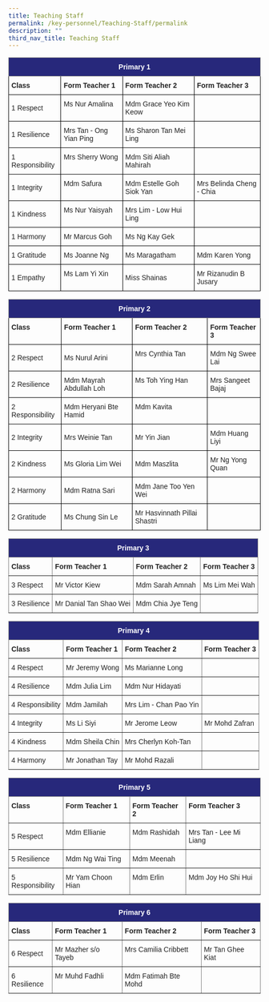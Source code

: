 ```yaml
---
title: Teaching Staff
permalink: /key-personnel/Teaching-Staff/permalink
description: ""
third_nav_title: Teaching Staff
---
```

<style type="text/css">
.tg  {border-collapse:collapse;border-spacing:0;}
.tg td{border-color:black;border-style:solid;border-width:1px;font-family:Arial, sans-serif;font-size:14px;
  overflow:hidden;padding:10px 5px;word-break:normal;}
.tg th{border-color:black;border-style:solid;border-width:1px;font-family:Arial, sans-serif;font-size:14px;
  font-weight:normal;overflow:hidden;padding:10px 5px;word-break:normal;}
.tg .tg-vl7p{color:#222;text-align:left;vertical-align:middle}
.tg .tg-ygxi{background-color:#27287B;border-color:inherit;color:#FFF;font-weight:bold;text-align:center;vertical-align:top}
.tg .tg-v41i{color:#222;font-weight:bold;text-align:left;vertical-align:top}
.tg .tg-brl1{color:#222;text-align:left;vertical-align:top}
</style>
<table class="tg">
<thead>
  <tr>
    <th class="tg-ygxi" colspan="4">Primary 1</th>
  </tr>
</thead>
<tbody>
  <tr>
    <td class="tg-v41i">Class</td>
    <td class="tg-v41i">Form Teacher 1</td>
    <td class="tg-v41i">Form Teacher 2</td>
    <td class="tg-v41i">Form Teacher 3</td>
  </tr>
  <tr>
    <td class="tg-vl7p"><span style="color:#222;background-color:transparent">1 Respect</span></td>
    <td class="tg-brl1">Ms Nur Amalina </td>
    <td class="tg-brl1">Mdm Grace Yeo Kim Keow</td>
    <td class="tg-brl1"></td>
  </tr>
  <tr>
    <td class="tg-vl7p"><span style="color:#222;background-color:transparent">1 Resilience </span></td>
    <td class="tg-brl1">Mrs Tan - Ong Yian Ping</td>
    <td class="tg-brl1">Ms Sharon Tan Mei Ling</td>
    <td class="tg-vl7p"><span style="color:#222;background-color:transparent"> </span></td>
  </tr>
  <tr>
    <td class="tg-vl7p"><span style="color:#222;background-color:transparent">1 Responsibility </span></td>
    <td class="tg-brl1">Mrs Sherry Wong</td>
    <td class="tg-brl1">Mdm Siti Aliah Mahirah</td>
    <td class="tg-brl1"></td>
  </tr>
  <tr>
    <td class="tg-vl7p"><span style="color:#222;background-color:transparent">1 Integrity </span></td>
    <td class="tg-brl1">Mdm Safura</td>
    <td class="tg-brl1">Mdm Estelle Goh Siok Yan</td>
    <td class="tg-vl7p"><span style="color:#222;background-color:transparent">Mrs Belinda Cheng - Chia</span></td>
  </tr>
  <tr>
    <td class="tg-vl7p"><span style="color:#222;background-color:transparent">1 Kindness</span></td>
    <td class="tg-brl1">Ms Nur Yaisyah</td>
    <td class="tg-brl1">Mrs Lim - Low Hui Ling</td>
    <td class="tg-brl1"></td>
  </tr>
  <tr>
    <td class="tg-vl7p"><span style="color:#222;background-color:transparent">1 Harmony</span></td>
    <td class="tg-brl1">Mr Marcus Goh</td>
    <td class="tg-brl1">Ms Ng Kay Gek<br></td>
    <td class="tg-brl1"></td>
  </tr>
  <tr>
    <td class="tg-vl7p"><span style="color:#222;background-color:transparent">1 Gratitude </span></td>
    <td class="tg-brl1">Ms Joanne Ng</td>
    <td class="tg-vl7p"><span style="color:#222;background-color:transparent">Ms Maragatham </span></td>
    <td class="tg-vl7p"><span style="color:#222;background-color:transparent">Mdm Karen Yong</span></td>
  </tr>
  <tr>
    <td class="tg-vl7p"><span style="color:#222;background-color:transparent">1 Empathy </span></td>
    <td class="tg-brl1">Ms Lam Yi Xin <br></td>
    <td class="tg-vl7p"><span style="color:#222;background-color:transparent">Miss Shainas</span></td>
    <td class="tg-vl7p"><span style="color:#222;background-color:transparent">Mr Rizanudin B Jusary </span></td>
  </tr>
</tbody>
</table>

<style type="text/css">
.tg  {border-collapse:collapse;border-spacing:0;}
.tg td{border-color:black;border-style:solid;border-width:1px;font-family:Arial, sans-serif;font-size:14px;
  overflow:hidden;padding:10px 5px;word-break:normal;}
.tg th{border-color:black;border-style:solid;border-width:1px;font-family:Arial, sans-serif;font-size:14px;
  font-weight:normal;overflow:hidden;padding:10px 5px;word-break:normal;}
.tg .tg-vl7p{color:#222;text-align:left;vertical-align:middle}
.tg .tg-ygxi{background-color:#27287B;border-color:inherit;color:#FFF;font-weight:bold;text-align:center;vertical-align:top}
.tg .tg-v41i{color:#222;font-weight:bold;text-align:left;vertical-align:top}
.tg .tg-brl1{color:#222;text-align:left;vertical-align:top}
</style>
<table class="tg">
<thead>
  <tr>
    <th class="tg-ygxi" colspan="4">Primary 2</th>
  </tr>
</thead>
<tbody>
  <tr>
    <td class="tg-v41i">Class</td>
    <td class="tg-v41i">Form Teacher 1</td>
    <td class="tg-v41i">Form Teacher 2</td>
    <td class="tg-v41i">Form Teacher 3</td>
  </tr>
  <tr>
    <td class="tg-vl7p"><span style="color:#222;background-color:transparent">2 Respect </span></td>
    <td class="tg-vl7p"><span style="color:#222;background-color:transparent">Ms Nurul Arini </span></td>
    <td class="tg-brl1">Mrs Cynthia Tan<br></td>
    <td class="tg-brl1">Mdm Ng Swee Lai<br></td>
  </tr>
  <tr>
    <td class="tg-vl7p"><span style="color:#222;background-color:transparent">2 Resilience </span></td>
    <td class="tg-brl1">Mdm Mayrah Abdullah Loh<br></td>
    <td class="tg-brl1">Ms Toh Ying Han<br></td>
    <td class="tg-brl1">Mrs Sangeet Bajaj<br></td>
  </tr>
  <tr>
    <td class="tg-vl7p"><span style="color:#222;background-color:transparent">2 Responsibility</span></td>
    <td class="tg-brl1">Mdm Heryani Bte Hamid<br></td>
    <td class="tg-brl1">Mdm Kavita<br></td>
    <td class="tg-vl7p"><span style="color:#222;background-color:transparent"> </span></td>
  </tr>
  <tr>
    <td class="tg-vl7p"><span style="color:#222;background-color:transparent">2 Integrity </span></td>
    <td class="tg-vl7p"><span style="color:#222;background-color:transparent">Mrs Weinie Tan </span></td>
    <td class="tg-vl7p"><span style="color:#222;background-color:transparent">Mr Yin Jian </span></td>
    <td class="tg-vl7p"><span style="color:#222;background-color:transparent">Mdm Huang Liyi </span></td>
  </tr>
  <tr>
    <td class="tg-vl7p"><span style="color:#222;background-color:transparent">2 Kindness </span></td>
    <td class="tg-vl7p"><span style="color:#222;background-color:transparent">Ms Gloria Lim Wei </span></td>
    <td class="tg-vl7p"><span style="color:#222;background-color:transparent">Mdm Maszlita </span></td>
    <td class="tg-vl7p"><span style="color:#222;background-color:transparent">Mr Ng Yong Quan </span></td>
  </tr>
  <tr>
    <td class="tg-vl7p"><span style="color:#222;background-color:transparent">2 Harmony</span></td>
    <td class="tg-vl7p"><span style="color:#222;background-color:transparent">Mdm Ratna Sari </span></td>
    <td class="tg-vl7p"><span style="color:#222;background-color:transparent">Mdm Jane Too Yen Wei </span></td>
    <td class="tg-vl7p"><span style="color:#222;background-color:transparent"> </span></td>
  </tr>
  <tr>
    <td class="tg-vl7p"><span style="color:#222;background-color:transparent">2 Gratitude </span></td>
    <td class="tg-vl7p"><span style="color:#222;background-color:transparent">Ms Chung Sin Le </span></td>
    <td class="tg-vl7p"><span style="color:#222;background-color:transparent">Mr Hasvinnath Pillai Shastri </span></td>
    <td class="tg-vl7p"><span style="color:#222;background-color:transparent"> </span></td>
  </tr>
</tbody>
</table>

<style type="text/css">
.tg  {border-collapse:collapse;border-spacing:0;}
.tg td{border-color:black;border-style:solid;border-width:1px;font-family:Arial, sans-serif;font-size:14px;
  overflow:hidden;padding:10px 5px;word-break:normal;}
.tg th{border-color:black;border-style:solid;border-width:1px;font-family:Arial, sans-serif;font-size:14px;
  font-weight:normal;overflow:hidden;padding:10px 5px;word-break:normal;}
.tg .tg-ygxi{background-color:#27287B;border-color:inherit;color:#FFF;font-weight:bold;text-align:center;vertical-align:top}
.tg .tg-pfgq{border-color:inherit;color:#222;text-align:left;vertical-align:top}
.tg .tg-y8xx{border-color:inherit;color:#222;font-weight:bold;text-align:left;vertical-align:top}
.tg .tg-tz56{border-color:inherit;color:#222;text-align:left;vertical-align:middle}
</style>
<table class="tg">
<thead>
  <tr>
    <th class="tg-ygxi" colspan="4">Primary 3</th>
  </tr>
</thead>
<tbody>
  <tr>
    <td class="tg-y8xx">Class</td>
    <td class="tg-y8xx">Form Teacher 1</td>
    <td class="tg-y8xx">Form Teacher 2</td>
    <td class="tg-y8xx">Form Teacher 3</td>
  </tr>
  <tr>
    <td class="tg-tz56"><span style="color:#222;background-color:transparent">3 Respect</span></td>
    <td class="tg-tz56"><span style="color:#222;background-color:transparent">Mr Victor Kiew </span></td>
    <td class="tg-pfgq">Mdm Sarah Amnah<br></td>
    <td class="tg-pfgq">Ms Lim Mei Wah<br></td>
  </tr>
  <tr>
    <td class="tg-tz56"><span style="color:#222;background-color:transparent">3 Resilience</span></td>
    <td class="tg-pfgq">Mr Danial Tan Shao Wei<br></td>
    <td class="tg-pfgq">Mdm Chia Jye Teng<br></td>
    <td class="tg-pfgq"></td>
  </tr>
</tbody>
</table>

<style type="text/css">
.tg  {border-collapse:collapse;border-spacing:0;}
.tg td{border-color:black;border-style:solid;border-width:1px;font-family:Arial, sans-serif;font-size:14px;
  overflow:hidden;padding:10px 5px;word-break:normal;}
.tg th{border-color:black;border-style:solid;border-width:1px;font-family:Arial, sans-serif;font-size:14px;
  font-weight:normal;overflow:hidden;padding:10px 5px;word-break:normal;}
.tg .tg-ygxi{background-color:#27287B;border-color:inherit;color:#FFF;font-weight:bold;text-align:center;vertical-align:top}
.tg .tg-pfgq{border-color:inherit;color:#222;text-align:left;vertical-align:top}
.tg .tg-y8xx{border-color:inherit;color:#222;font-weight:bold;text-align:left;vertical-align:top}
.tg .tg-tz56{border-color:inherit;color:#222;text-align:left;vertical-align:middle}
</style>
<table class="tg">
<thead>
  <tr>
    <th class="tg-ygxi" colspan="4">Primary 4</th>
  </tr>
</thead>
<tbody>
  <tr>
    <td class="tg-y8xx">Class</td>
    <td class="tg-y8xx">Form Teacher 1</td>
    <td class="tg-y8xx">Form Teacher 2</td>
    <td class="tg-y8xx">Form Teacher 3</td>
  </tr>
  <tr>
    <td class="tg-tz56"><span style="color:#222;background-color:transparent">4 Respect</span></td>
    <td class="tg-pfgq">Mr Jeremy Wong<br></td>
    <td class="tg-pfgq">Ms Marianne Long<br></td>
    <td class="tg-pfgq"></td>
  </tr>
  <tr>
    <td class="tg-tz56"><span style="color:#222;background-color:transparent">4 Resilience</span></td>
    <td class="tg-pfgq">Mdm Julia Lim<br></td>
    <td class="tg-pfgq">Mdm Nur Hidayati<br></td>
    <td class="tg-pfgq"></td>
  </tr>
  <tr>
    <td class="tg-tz56"><span style="color:#222;background-color:transparent">4 Responsibility</span></td>
    <td class="tg-pfgq">Mdm Jamilah<br></td>
    <td class="tg-pfgq">Mrs Lim - Chan Pao Yin<br></td>
    <td class="tg-pfgq"></td>
  </tr>
  <tr>
    <td class="tg-tz56"><span style="color:#222;background-color:transparent">4 Integrity </span></td>
    <td class="tg-tz56"><span style="color:#222;background-color:transparent">Ms Li Siyi </span></td>
    <td class="tg-tz56"><span style="color:#222;background-color:transparent">Mr Jerome Leow</span></td>
    <td class="tg-pfgq">Mr Mohd Zafran<br></td>
  </tr>
  <tr>
    <td class="tg-tz56"><span style="color:#222;background-color:transparent">4 Kindness</span></td>
    <td class="tg-pfgq">Mdm Sheila Chin<br></td>
    <td class="tg-pfgq">Mrs Cherlyn Koh-Tan<br></td>
    <td class="tg-tz56"><span style="color:#222;background-color:transparent"> </span></td>
  </tr>
  <tr>
    <td class="tg-tz56"><span style="color:#222;background-color:transparent">4 Harmony</span></td>
    <td class="tg-pfgq">Mr Jonathan Tay<br></td>
    <td class="tg-pfgq">Mr Mohd Razali<br></td>
    <td class="tg-tz56"><span style="color:#222;background-color:transparent"> </span></td>
  </tr>
</tbody>
</table>

<style type="text/css">
.tg  {border-collapse:collapse;border-spacing:0;}
.tg td{border-color:black;border-style:solid;border-width:1px;font-family:Arial, sans-serif;font-size:14px;
  overflow:hidden;padding:10px 5px;word-break:normal;}
.tg th{border-color:black;border-style:solid;border-width:1px;font-family:Arial, sans-serif;font-size:14px;
  font-weight:normal;overflow:hidden;padding:10px 5px;word-break:normal;}
.tg .tg-ygxi{background-color:#27287B;border-color:inherit;color:#FFF;font-weight:bold;text-align:center;vertical-align:top}
.tg .tg-pfgq{border-color:inherit;color:#222;text-align:left;vertical-align:top}
.tg .tg-y8xx{border-color:inherit;color:#222;font-weight:bold;text-align:left;vertical-align:top}
.tg .tg-tz56{border-color:inherit;color:#222;text-align:left;vertical-align:middle}
</style>
<table class="tg">
<thead>
  <tr>
    <th class="tg-ygxi" colspan="4">Primary 5</th>
  </tr>
</thead>
<tbody>
  <tr>
    <td class="tg-y8xx">Class</td>
    <td class="tg-y8xx">Form Teacher 1</td>
    <td class="tg-y8xx">Form Teacher 2</td>
    <td class="tg-y8xx">Form Teacher 3</td>
  </tr>
  <tr>
    <td class="tg-tz56"><span style="color:#222;background-color:transparent">5 Respect</span></td>
    <td class="tg-pfgq">Mdm Ellianie<br></td>
    <td class="tg-pfgq">Mdm Rashidah<br></td>
    <td class="tg-pfgq">Mrs Tan - Lee Mi Liang<br></td>
  </tr>
  <tr>
    <td class="tg-tz56"><span style="color:#222;background-color:transparent">5 Resilience</span></td>
    <td class="tg-pfgq">Mdm Ng Wai Ting<br></td>
    <td class="tg-pfgq">Mdm Meenah<br></td>
    <td class="tg-tz56"><span style="color:#222;background-color:transparent"> </span></td>
  </tr>
  <tr>
    <td class="tg-tz56"><span style="color:#222;background-color:transparent">5 Responsibility </span></td>
    <td class="tg-pfgq">Mr Yam Choon Hian<br></td>
    <td class="tg-pfgq">Mdm Erlin<br></td>
    <td class="tg-pfgq">Mdm Joy Ho Shi Hui</td>
  </tr>
</tbody>
</table>

<style type="text/css">
.tg  {border-collapse:collapse;border-spacing:0;}
.tg td{border-color:black;border-style:solid;border-width:1px;font-family:Arial, sans-serif;font-size:14px;
  overflow:hidden;padding:10px 5px;word-break:normal;}
.tg th{border-color:black;border-style:solid;border-width:1px;font-family:Arial, sans-serif;font-size:14px;
  font-weight:normal;overflow:hidden;padding:10px 5px;word-break:normal;}
.tg .tg-ygxi{background-color:#27287B;border-color:inherit;color:#FFF;font-weight:bold;text-align:center;vertical-align:top}
.tg .tg-pfgq{border-color:inherit;color:#222;text-align:left;vertical-align:top}
.tg .tg-y8xx{border-color:inherit;color:#222;font-weight:bold;text-align:left;vertical-align:top}
.tg .tg-tz56{border-color:inherit;color:#222;text-align:left;vertical-align:middle}
</style>
<table class="tg">
<thead>
  <tr>
    <th class="tg-ygxi" colspan="4">Primary 6</th>
  </tr>
</thead>
<tbody>
  <tr>
    <td class="tg-y8xx">Class</td>
    <td class="tg-y8xx">Form Teacher 1</td>
    <td class="tg-y8xx">Form Teacher 2</td>
    <td class="tg-y8xx">Form Teacher 3</td>
  </tr>
  <tr>
    <td class="tg-tz56"><span style="color:#222;background-color:transparent">6 Respect</span></td>
    <td class="tg-pfgq">Mr Mazher s/o Tayeb<br></td>
    <td class="tg-pfgq">Mrs Camilia Cribbett<br></td>
    <td class="tg-pfgq">Mr Tan Ghee Kiat<br></td>
  </tr>
  <tr>
    <td class="tg-tz56"><span style="color:#222;background-color:transparent">6 Resilience</span></td>
    <td class="tg-pfgq">Mr Muhd Fadhli<br></td>
    <td class="tg-pfgq">Mdm Fatimah Bte Mohd<br></td>
    <td class="tg-tz56"><span style="color:#222;background-color:transparent"> </span></td>
  </tr>
</tbody>
</table>